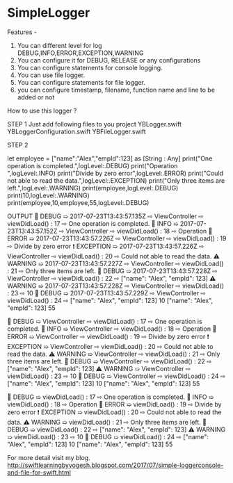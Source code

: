 # SimpleLogger

Features -
1. You can different level for log DEBUG,INFO,ERROR,EXCEPTION,WARNING
2. You can configure it for DEBUG, RELEASE or any configurations
3. You can configure statements for console logging.
4. You can use file logger.
5. You can configure statements for file logger.
6. you can configure timestamp, filename, function name and line to be added or not


How to use this logger ?

STEP 1
Just add following files to you project
YBLogger.swift
YBLoggerConfiguration.swift
YBFileLogger.swift

STEP 2

let employee = ["name":"Alex","empId":123] as [String : Any]
print("One operation is completed.",logLevel:.DEBUG)
print("Operation ",logLevel:.INFO)
print("Divide by zero error",logLevel:.ERROR)
print("Could not able to read the data.",logLevel:.EXCEPTION)
print("Only three items are left.",logLevel:.WARNING)
print(employee,logLevel:.DEBUG)
print(10,logLevel:.WARNING)
print(employee,10,employee,55,logLevel:.DEBUG)

OUTPUT
🔹 DEBUG     ➯ 2017-07-23T13:43:57.135Z ⇨ ViewController ⇨ viewDidLoad() : 17 ⇨ One operation is completed.
🔸 INFO      ➯ 2017-07-23T13:43:57.152Z ⇨ ViewController ⇨ viewDidLoad() : 18 ⇨ Operation 
🚫 ERROR     ➯ 2017-07-23T13:43:57.226Z ⇨ ViewController ⇨ viewDidLoad() : 19 ⇨ Divide by zero error
❗️ EXCEPTION ➯ 2017-07-23T13:43:57.226Z ⇨ ViewController ⇨ viewDidLoad() : 20 ⇨ Could not able to read the data.
⚠️ WARNING   ➯ 2017-07-23T13:43:57.227Z ⇨ ViewController ⇨ viewDidLoad() : 21 ⇨ Only three items are left.
🔹 DEBUG     ➯ 2017-07-23T13:43:57.228Z ⇨ ViewController ⇨ viewDidLoad() : 22 ⇨ ["name": "Alex", "empId": 123]
⚠️ WARNING   ➯ 2017-07-23T13:43:57.228Z ⇨ ViewController ⇨ viewDidLoad() : 23 ⇨ 10
🔹 DEBUG     ➯ 2017-07-23T13:43:57.229Z ⇨ ViewController ⇨ viewDidLoad() : 24 ⇨ ["name": "Alex", "empId": 123] 10 ["name": "Alex", "empId": 123] 55



🔹 DEBUG     ➯ ViewController ⇨ viewDidLoad() : 17 ⇨ One operation is completed.
🔸 INFO      ➯ ViewController ⇨ viewDidLoad() : 18 ⇨ Operation 
🚫 ERROR     ➯ ViewController ⇨ viewDidLoad() : 19 ⇨ Divide by zero error
❗️ EXCEPTION ➯ ViewController ⇨ viewDidLoad() : 20 ⇨ Could not able to read the data.
⚠️ WARNING   ➯ ViewController ⇨ viewDidLoad() : 21 ⇨ Only three items are left.
🔹 DEBUG     ➯ ViewController ⇨ viewDidLoad() : 22 ⇨ ["name": "Alex", "empId": 123]
⚠️ WARNING   ➯ ViewController ⇨ viewDidLoad() : 23 ⇨ 10
🔹 DEBUG     ➯ ViewController ⇨ viewDidLoad() : 24 ⇨ ["name": "Alex", "empId": 123] 10 ["name": "Alex", "empId": 123] 55


🔹 DEBUG     ➯ viewDidLoad() : 17 ⇨ One operation is completed.
🔸 INFO      ➯ viewDidLoad() : 18 ⇨ Operation 
🚫 ERROR     ➯ viewDidLoad() : 19 ⇨ Divide by zero error
❗️ EXCEPTION ➯ viewDidLoad() : 20 ⇨ Could not able to read the data.
⚠️ WARNING   ➯ viewDidLoad() : 21 ⇨ Only three items are left.
🔹 DEBUG     ➯ viewDidLoad() : 22 ⇨ ["name": "Alex", "empId": 123]
⚠️ WARNING   ➯ viewDidLoad() : 23 ⇨ 10
🔹 DEBUG     ➯ viewDidLoad() : 24 ⇨ ["name": "Alex", "empId": 123] 10 ["name": "Alex", "empId": 123] 55

For more detail visit my blog. http://swiftlearningbyyogesh.blogspot.com/2017/07/simple-loggerconsole-and-file-for-swift.html
